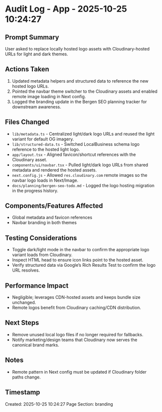 # Audit Log - App - 2025-10-25 10:24:27

## Prompt Summary

User asked to replace locally hosted logo assets with Cloudinary-hosted URLs for light and dark themes.

## Actions Taken

1. Updated metadata helpers and structured data to reference the new hosted logo URLs.
2. Pointed the navbar theme switcher to the Cloudinary assets and enabled remote image loading in Next config.
3. Logged the branding update in the Bergen SEO planning tracker for downstream awareness.

## Files Changed

- `lib/metadata.ts` - Centralized light/dark logo URLs and reused the light variant for default OG imagery.
- `lib/structured-data.ts` - Switched LocalBusiness schema logo reference to the hosted light logo.
- `app/layout.tsx` - Aligned favicon/shortcut references with the Cloudinary asset.
- `components/ui/navbar.tsx` - Pulled light/dark logo URLs from shared metadata and rendered the hosted assets.
- `next.config.js` - Allowed `res.cloudinary.com` remote images so the navbar logo loads in Next/Image.
- `docs/planning/bergen-seo-todo.md` - Logged the logo hosting migration in the progress history.

## Components/Features Affected

- Global metadata and favicon references
- Navbar branding in both themes

## Testing Considerations

- Toggle dark/light mode in the navbar to confirm the appropriate logo variant loads from Cloudinary.
- Inspect HTML head to ensure icon links point to the hosted asset.
- Verify structured data via Google’s Rich Results Test to confirm the logo URL resolves.

## Performance Impact

- Negligible; leverages CDN-hosted assets and keeps bundle size unchanged.
- Remote logos benefit from Cloudinary caching/CDN distribution.

## Next Steps

- Remove unused local logo files if no longer required for fallbacks.
- Notify marketing/design teams that Cloudinary now serves the canonical brand marks.

## Notes

- Remote pattern in Next config must be updated if Cloudinary folder paths change.

## Timestamp

Created: 2025-10-25 10:24:27
Page Section: branding

